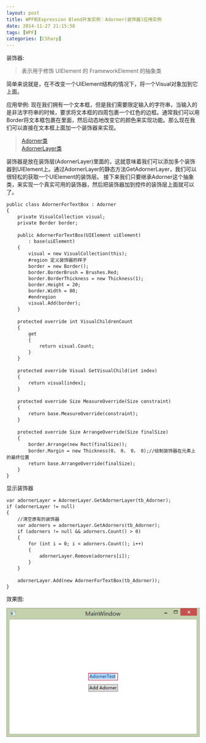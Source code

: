 ```yaml
---
layout: post
title: WPF和Expression Blend开发实例：Adorner(装饰器)应用实例
date: 2014-11-27 21:15:58
tags: [WPF]
categories: [CSharp]
---
```

装饰器:
> 表示用于修饰 UIElement 的 FrameworkElement 的抽象类

简单来说就是，在不改变一个UIElement结构的情况下，将一个Visual对象加到它上面。

应用举例:
现在我们拥有一个文本框，但是我们需要限定输入的字符串，当输入的是非法字符串的时候，要求将文本框的四周包裹一个红色的边框。通常我们可以用Border将文本框包裹在里面，然后动态地改变它的颜色来实现功能。那么现在我们可以直接在文本框上面加一个装饰器来实现。

> [Adorner类](http://msdn.microsoft.com/zh-cn/library/system.windows.documents.adorner.aspx)  
> [AdornerLayer类](http://msdn.microsoft.com/zh-cn/library/system.windows.documents.adornerlayer.aspx)

装饰器是放在装饰层(AdornerLayer)里面的，这就意味着我们可以添加多个装饰器到UIElement上。通过AdornerLayer的静态方法GetAdornerLayer，我们可以很轻松的获取一个UIElement的装饰层。
接下来我们只要继承Adorner这个抽象类，来实现一个真实可用的装饰器，然后把装饰器加到控件的装饰层上面就可以了。
```CSharp
public class AdornerForTextBox : Adorner
{
    private VisualCollection visual;
    private Border border;

    public AdornerForTextBox(UIElement uiElement)
        : base(uiElement)
    {
        visual = new VisualCollection(this);
        #region 定义装饰器的样子
        border = new Border();
        border.BorderBrush = Brushes.Red;
        border.BorderThickness = new Thickness(1);
        border.Height = 20;
        border.Width = 80;
        #endregion
        visual.Add(border);
    }

    protected override int VisualChildrenCount
    {
        get
        {
            return visual.Count;
        }
    }

    protected override Visual GetVisualChild(int index)
    {
        return visual[index];
    }

    protected override Size MeasureOverride(Size constraint)
    {
        return base.MeasureOverride(constraint);
    }

    protected override Size ArrangeOverride(Size finalSize)
    {
        border.Arrange(new Rect(finalSize));
        border.Margin = new Thickness(0， 0， 0， 0);//绘制装饰器在元素上的最终位置
        return base.ArrangeOverride(finalSize);
    }
}
```
显示装饰器
```CSharp
var adornerLayer = AdornerLayer.GetAdornerLayer(tb_Adorner);
if (adornerLayer != null)
{
    //清空原有的装饰器
    var adorners = adornerLayer.GetAdorners(tb_Adorner);
    if (adorners != null && adorners.Count() > 0)
    {
        for (int i = 0; i < adorners.Count(); i++)
        {
            adornerLayer.Remove(adorners[i]);
        }
    }

    adornerLayer.Add(new AdornerForTextBox(tb_Adorner));
}
```
效果图:

![Image](/images/2014-11-27-WPFAdorner-01.png)

